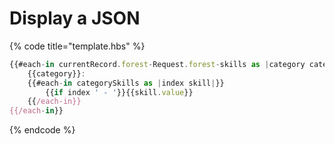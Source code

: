 # Display a JSON

{% code title="template.hbs" %}
```javascript
{{#each-in currentRecord.forest-Request.forest-skills as |category categorySkills|}}
	{{category}}: 
	{{#each-in categorySkills as |index skill|}}
		{{if index ' - '}}{{skill.value}}
	{{/each-in}}
{{/each-in}}
```
{% endcode %}

